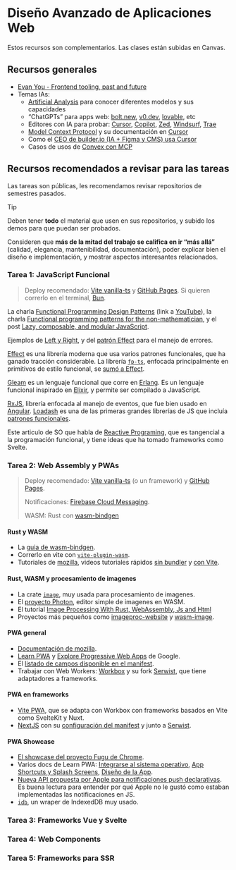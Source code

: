 # Diseño Avanzado de Aplicaciones Web

Estos recursos son complementarios. Las clases están subidas en Canvas.

## Recursos generales

- [Evan You - Frontend tooling, past and future](https://www.youtube.com/watch?v=5mn3EpWCcJs&t=16343s)
- Temas IAs:
  - [Artificial Analysis](https://artificialanalysis.ai) para conocer diferentes modelos y sus capacidades
  - “ChatGPTs” para apps web: [bolt.new](https://bolt.new/), [v0.dev](https://v0.dev), [lovable](https://lovable.dev/), etc
  - Editores con IA para probar: [Cursor](https://cursor.com), [Copilot](https://github.com/features/copilot), [Zed](https://zed.dev/), [Windsurf](https://codeium.com/windsurf), [Trae](https://www.trae.ai/)
  - [Model Context Protocol](https://modelcontextprotocol.io/introduction) y su documentación en [Cursor](https://docs.cursor.com/context/model-context-protocol)
  - Como el [CEO de builder.io (IA + Figma y CMS) usa Cursor](https://www.linkedin.com/video/live/urn:li:ugcPost:7303840329999208448/)
  - Casos de usos de [Convex con MCP](https://stack.convex.dev/convex-mcp-server)

## Recursos recomendados a revisar para las tareas

Las tareas son públicas, les recomendamos revisar repositorios de semestres pasados.

> [!TIP]
>
> Deben tener **todo** el material que usen en sus repositorios, y subido los demos para que puedan ser probados.
>
> Consideren que **más de la mitad del trabajo se califica en ir “más allá”** (calidad, elegancia, mantenibilidad, documentación), poder explicar bien el diseño e implementación, y mostrar aspectos interesantes relacionados.

### Tarea 1: JavaScript Funcional

> Deploy recomendado: [Vite vanilla-ts](https://vite.dev/guide/#scaffolding-your-first-vite-project) y [GitHub Pages](https://vite.dev/guide/static-deploy.html#github-pages). Si quieren correrlo en el terminal, [Bun](https://bun.sh/).

La charla [Functional Programming Design Patterns](https://fsharpforfunandprofit.com/fppatterns/) (link a [YouTube](https://youtu.be/srQt1NAHYC0)), la charla [Functional programming patterns for the non-mathematician](https://youtu.be/AvgwKjTPMmM), y el post [Lazy, composable, and modular JavaScript](https://codewords.recurse.com/issues/four/lazy-composable-and-modular-javascript).

Ejemplos de [Left y Right](https://effect.website/play/#d7103f0ecade), y del [patrón Effect](https://effect.website/play/#d4de9a1af80b) para el manejo de errores.

[Effect](https://effect.website/) es una librería moderna que usa varios patrones funcionales, que ha ganado tracción considerable.
La librería [`fp-ts`](https://github.com/gcanti/fp-ts), enfocada principalmente en primitivos de estilo funcional, se [sumó a Effect](https://dev.to/effect/a-bright-future-for-effect-455m).

[Gleam](https://gleam.run/) es un lenguaje funcional que corre en [Erlang](https://www.erlang.org/).
Es un lenguaje funcional inspirado en [Elixir](https://elixir-lang.org/), y permite ser compilado a JavaScript.

[RxJS](https://rxjs.dev/), librería enfocada al manejo de eventos, que fue bien usado en [Angular](https://angular.dev/ecosystem/rxjs-interop/output-interop).
[Loadash](https://lodash.com/) es una de las primeras grandes librerías de JS que incluía [patrones funcionales](https://github.com/lodash/lodash/wiki/fp-guide).

Este articulo de SO que habla de [Reactive Programing](https://stackoverflow.com/q/1028250), que es tangencial a la programación funcional, y tiene ideas que ha tomado frameworks como Svelte.

### Tarea 2: Web Assembly y PWAs

> Deploy recomendado: [Vite vanilla-ts](https://vite.dev/guide/#scaffolding-your-first-vite-project) (o un framework) y [GitHub Pages](https://vite.dev/guide/static-deploy.html#github-pages).
>
> Notificaciones: [Firebase Cloud Messaging](https://firebase.google.com/docs/cloud-messaging).
>
> WASM: Rust con [wasm-bindgen](https://github.com/rustwasm/wasm-bindgen?tab=readme-ov-file#readme)

#### Rust y WASM

- La [guia de wasm-bindgen](https://rustwasm.github.io/docs/wasm-bindgen/).
- Correrlo en vite con [`vite-plugin-wasm`](https://github.com/aleclarson/vite-plugin-wasm).
- Tutoriales de [mozilla](https://developer.mozilla.org/en-US/docs/WebAssembly/Guides/Rust_to_Wasm), videos tutoriales rápidos [sin bundler](https://youtu.be/nW71Mlbmxt8) y [con Vite](https://youtu.be/8zDYoprO358).

#### Rust, WASM y procesamiento de imagenes

- La crate [`image`](https://crates.io/crates/image), muy usada para procesamiento de imagenes.
- El [proyecto Photon](https://silvia-odwyer.github.io/photon), editor simple de imagenes en WASM.
- El tutorial [Image Processing With Rust, WebAssembly, Js and Html](https://medium.com/@krishrathor18/image-processing-with-rust-webassembly-js-and-html-613d08ea7354)
- Proyectos más pequeños como [imageproc-website](https://github.com/arthmis/imageproc-website) y [wasm-image](https://github.com/peerigon/wasm-image).

#### PWA general

- [Documentación de mozilla](https://developer.mozilla.org/en-US/docs/Web/Progressive_web_apps).
- [Learn PWA](https://web.dev/learn/pwa) y [Explore Progressive Web Apps](https://web.dev/explore/progressive-web-apps) de Google.
- El [listado de campos disponible en el manifest](https://developer.mozilla.org/en-US/docs/Web/Progressive_web_apps/Manifest).
- Trabajar con Web Workers: [Workbox](https://developer.chrome.com/docs/workbox) y su fork [Serwist](https://serwist.pages.dev/), que tiene adaptadores a frameworks.

#### PWA en frameworks

- [Vite PWA](https://vite-pwa-org.netlify.app/guide/), que se adapta con Workbox con frameworks basados en Vite como SvelteKit y Nuxt.
- [NextJS](https://nextjs.org) con su [configuración del manifest](https://nextjs.org/docs/app/building-your-application/configuring/progressive-web-apps) y junto a [Serwist](https://serwist.pages.dev/docs/next/getting-started).

#### PWA Showcase

- [El showcase del proyecto Fugu de Chrome](https://developer.chrome.com/docs/capabilities/fugu-showcase).
- Varios docs de Learn PWA: [Integrarse al sistema operativo](https://web.dev/learn/pwa/os-integration), [App Shortcuts y Splash Screens](https://web.dev/learn/pwa/enhancements), [Diseño de la App](https://web.dev/learn/pwa/app-design).
- [Nueva API propuesta por Apple para notificaciones push declarativas](https://webkit.org/blog/16535/meet-declarative-web-push/). Es buena lectura para entender por qué Apple no le gustó como estaban implementadas las notificaciones en JS.
- [`idb`](https://github.com/jakearchibald/idb), un wraper de IndexedDB muy usado.

### Tarea 3: Frameworks Vue y Svelte

<!-- TODO: 7 mayo -->

<!-- Buscar la historia de Vue y su ecosistema, Svelte y runas -->

### Tarea 4: Web Components

<!-- TODO: 14 mayo -->

<!-- Añadir contraversia con Solid y Svelte -->

### Tarea 5: Frameworks para SSR

<!-- AÑadir conversaciones de diferentes tipos de aplicaciones web -->

<!-- TODO: 16 de mayo -->
